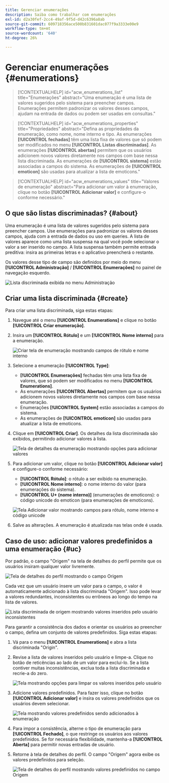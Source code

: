 ```yaml
---
title: Gerenciar enumerações
description: Saiba como trabalhar com enumerações
exl-id: d2a30fef-2cc4-49af-9f5d-d42c6396a8ab
source-git-commit: 609718356ace500b831601dac077f9a3333e00e9
workflow-type: tm+mt
source-wordcount: '640'
ht-degree: 26%

---
```


# Gerenciar enumerações {#enumerations}

>[!CONTEXTUALHELP]
>id="acw_enumerations_list"
>title="Enumerações"
>abstract="Uma enumeração é uma lista de valores sugeridos pelo sistema para preencher campos. Enumerações permitem padronizar os valores desses campos, ajudam na entrada de dados ou podem ser usadas em consultas."

>[!CONTEXTUALHELP]
>id="acw_enumerations_properties"
>title="Propriedades"
>abstract="Defina as propriedades da enumeração, como nome, nome interno e tipo. As enumerações **[!UICONTROL fechadas]** têm uma lista fixa de valores que só podem ser modificados no menu **[!UICONTROL Listas discriminadas]**. As enumerações **[!UICONTROL abertas]** permitem que os usuários adicionem novos valores diretamente nos campos com base nessa lista discriminada. As enumerações de **[!UICONTROL sistema]** estão associadas a campos do sistema. As enumerações de **[!UICONTROL emoticon]** são usadas para atualizar a lista de emoticons."

>[!CONTEXTUALHELP]
>id="acw_enumerations_values"
>title="Valores de enumeração"
>abstract="Para adicionar um valor à enumeração, clique no botão **[!UICONTROL Adicionar valor]** e configure-o conforme necessário."

## O que são listas discriminadas? {#about}

Uma enumeração é uma lista de valores sugeridos pelo sistema para preencher campos. Use enumerações para padronizar os valores desses campos, ajuda com a entrada de dados ou uso em queries. A lista de valores aparece como uma lista suspensa na qual você pode selecionar o valor a ser inserido no campo. A lista suspensa também permite entrada preditiva: insira as primeiras letras e o aplicativo preencherá o restante.

Os valores desse tipo de campo são definidos por meio do menu **[!UICONTROL Administração]** / **[!UICONTROL Enumerações]** no painel de navegação esquerdo.

![Lista discriminada exibida no menu Administração](assets/enumeration-list.png)

## Criar uma lista discriminada {#create}

Para criar uma lista discriminada, siga estas etapas:

1. Navegue até o menu **[!UICONTROL Enumerations]** e clique no botão **[!UICONTROL Criar enumeração]**.

1. Insira um **[!UICONTROL Rótulo]** e um **[!UICONTROL Nome interno]** para a enumeração.

   ![Criar tela de enumeração mostrando campos de rótulo e nome interno](assets/enumeration-create.png)

1. Selecione a enumeração **[!UICONTROL Type]**:

   * **[!UICONTROL Enumerações]** fechadas têm uma lista fixa de valores, que só podem ser modificados no menu **[!UICONTROL Enumerations]**.
   * As enumerações **[!UICONTROL Abertas]** permitem que os usuários adicionem novos valores diretamente nos campos com base nessa enumeração.
   * Enumerações **[!UICONTROL System]** estão associadas a campos do sistema.
   * As enumerações de **[!UICONTROL emoticon]** são usadas para atualizar a lista de emoticons.

1. Clique em **[!UICONTROL Criar]**. Os detalhes da lista discriminada são exibidos, permitindo adicionar valores à lista.

   ![Tela de detalhes da enumeração mostrando opções para adicionar valores](assets/enumeration-details.png)

1. Para adicionar um valor, clique no botão **[!UICONTROL Adicionar valor]** e configure-o conforme necessário:

   * **[!UICONTROL Rótulo]**: o rótulo a ser exibido na enumeração.
   * **[!UICONTROL Nome interno]**: o nome interno do valor (para enumerações do sistema).
   * **[!UICONTROL U+ (nome interno)]** (enumerações de emoticons): o código unicode do emoticon (para enumerações de emoticons).

   ![Tela Adicionar valor mostrando campos para rótulo, nome interno e código unicode](assets/enumeration-emoticon.png)

1. Salve as alterações. A enumeração é atualizada nas telas onde é usada.

## Caso de uso: adicionar valores predefinidos a uma enumeração {#uc}

Por padrão, o campo &quot;Origem&quot; na tela de detalhes do perfil permite que os usuários insiram qualquer valor livremente.

![Tela de detalhes do perfil mostrando o campo Origem](assets/enumeration-uc-profile.png)

Cada vez que um usuário insere um valor para o campo, o valor é automaticamente adicionado à lista discriminada &quot;Origem&quot;. Isso pode levar a valores redundantes, inconsistentes ou errôneos ao longo do tempo na lista de valores.

![Lista discriminada de origem mostrando valores inseridos pelo usuário inconsistentes](assets/enumeration-uc-choice.png)

Para garantir a consistência dos dados e orientar os usuários ao preencher o campo, defina um conjunto de valores predefinidos. Siga estas etapas:

1. Vá para o menu **[!UICONTROL Enumerations]** e abra a lista discriminada &quot;Origin&quot;.

2. Revise a lista de valores inseridos pelo usuário e limpe-a. Clique no botão de reticências ao lado de um valor para excluí-lo. Se a lista contiver muitas inconsistências, exclua toda a lista discriminada e recrie-a do zero.

   ![Tela mostrando opções para limpar os valores inseridos pelo usuário](assets/enumeration-uc-clean.png)

3. Adicione valores predefinidos. Para fazer isso, clique no botão **[!UICONTROL Adicionar valor]** e insira os valores predefinidos que os usuários devem selecionar.

   ![Tela mostrando valores predefinidos sendo adicionados à enumeração](assets/enumeration-uc-create.png)

4. Para impor a consistência, alterne o tipo de enumeração para **[!UICONTROL Fechado]**, o que restringe os usuários aos valores predefinidos. Se for necessária flexibilidade, mantenha-a **[!UICONTROL Aberta]** para permitir novas entradas de usuário.

5. Retorne à tela de detalhes do perfil. O campo &quot;Origem&quot; agora exibe os valores predefinidos para seleção.

   ![Tela de detalhes do perfil mostrando valores predefinidos no campo Origem](assets/enumeration-uc-populated.png)